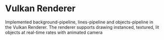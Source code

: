 # Vulkan Renderer

Implemented background-pipeline, lines-pipeline and objects-pipeline in the Vulkan Renderer. The renderer supports drawing instanced, textured, lit objects at real-time rates with animated camera
